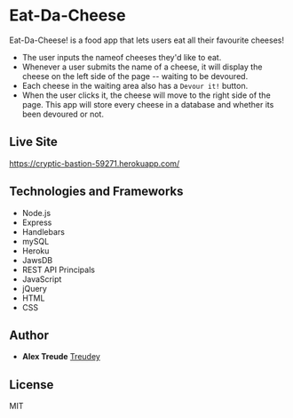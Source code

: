 # Eat-Da-Cheese
Eat-Da-Cheese! is a food app that lets users eat all their favourite cheeses! 

* The user inputs the nameof cheeses they'd like to eat. 
* Whenever a user submits the name of a cheese, it will display the cheese on the left side of the page -- waiting to be devoured. 
* Each cheese in the waiting area also has a `Devour it!` button. 
* When the user clicks it, the cheese will move to the right side of the page. This app will store every cheese in a database and whether its been devoured or not.

## Live Site
https://cryptic-bastion-59271.herokuapp.com/

## Technologies and Frameworks
* Node.js
* Express
* Handlebars
* mySQL
* Heroku
* JawsDB
* REST API Principals
* JavaScript
* jQuery
* HTML
* CSS

## Author
* **Alex Treude**  [Treudey](https://github.com/Treudey)

## License
MIT


